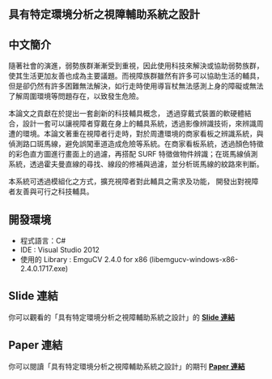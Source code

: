## 具有特定環境分析之視障輔助系統之設計

## 中文簡介
隨著社會的演進，弱勢族群漸漸受到重視，因此使用科技來解決或協助弱勢族群，使其生活更加友善也成為主要議題。而視障族群雖然有許多可以協助生活的輔具，但是卻仍然有許多困難無法解決，如行走時使用導盲杖無法感測上身的障礙或無法了解周圍環境等問題存在，以致發生危險。 

本論文之貢獻在於提出一套創新的科技輔具概念， 透過穿戴式裝置的軟硬體結合，設計一套可以讓視障者穿戴在身上的輔具系統，透過影像辨識技術，來辨識周遭的環境。本論文著重在視障者行走時，對於周遭環境的商家看板之辨識系統，與偵測路口斑馬線，避免誤闖車道造成危險等系統。在商家看板系統，透過顏色特徵的彩色直方圖進行畫面上的過濾，再搭配 SURF 特徵做物件辨識；在斑馬線偵測系統，透過霍夫曼直線的尋找、線段的修補與過濾，並分析斑馬線的紋路來判斷。

本系統可透過模組化之方式，擴充視障者對此輔具之需求及功能， 開發出對視障者友善與可行之科技輔具。 

## 開發環境
- 程式語言：C#
- IDE : Visual Studio 2012
- 使用的 Library : EmguCV 2.4.0 for x86 (libemgucv-windows-x86-2.4.0.1717.exe)

## Slide 連結
你可以觀看的「具有特定環境分析之視障輔助系統之設計」的 **[Slide 連結](https://www.slideshare.net/secret/bCYk7jGd95yFZX)**


## Paper 連結
你可以閱讀「具有特定環境分析之視障輔助系統之設計」的期刊 **[Paper 連結](https://drive.google.com/open?id=1Rb6jZDYyekp01XNCABlrhyIFTKsVg5cm)**
